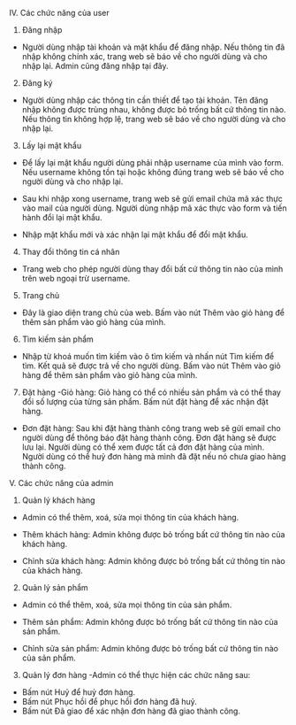 IV.	Các chức năng của user
1.	Đăng nhập
-	Người dùng nhập tài khoản và mật khẩu để đăng nhập. Nếu thông tin đã nhập không chính xác, trang web sẽ báo về cho người dùng và cho nhập lại. Admin cũng đăng nhập tại đây.
 
2.	Đăng ký
-	Người dùng nhập các thông tin cần thiết để tạo tài khoản. Tên đăng nhập không được trùng nhau, không được bỏ trống bất cứ thông tin nào. Nếu thông tin không hợp lệ, trang web sẽ báo về cho người dùng và cho nhập lại.
 
3.	Lấy lại mật khẩu
-	Để lấy lại mật khẩu người dùng phải nhập username của mình vào form. Nếu username không tồn tại hoặc không đúng trang web sẽ báo về cho người dùng và cho nhập lại.
 
-	Sau  khi nhập xong username, trang web sẽ gửi email chứa mã xác thực vào mail của người dùng. Người dùng nhập mã xác thực vào form và tiến hành đổi lại mật khẩu.
 
-	Nhập mật khẩu mới và xác nhận lại mật khẩu để đổi mật khẩu.
 
4.	Thay đổi thông tin cá nhân
-	Trang web cho phép người dùng thay đổi bất cứ thông tin nào của mình trên web ngoại trừ username.
 
5.	Trang chủ
-	Đây là giao diện trang chủ của web. Bấm vào nút Thêm vào giỏ hàng để thêm sản phẩm vào giỏ hàng của mình.
 
 
6.	Tìm kiếm sản phẩm
-	Nhập từ  khoá muốn tìm kiếm vào ô tìm kiếm và nhấn  nút Tìm kiếm để tìm. Kết quả sẽ được trả về cho người dùng. Bấm vào nút Thêm vào giỏ hàng để thêm sản phẩm vào giỏ hàng của mình.
 
7.	Đặt hàng
-Giỏ hàng: Giỏ hàng có thể có nhiều sản phẩm và có thể thay đổi số lượng của từng sản phẩm. Bấm nút đặt hàng để xác nhận đặt hàng.
 
-	Đơn đặt hàng: Sau khi đặt hàng thành công trang web sẽ gửi email cho người dùng để thông báo đặt hàng thành công. Đơn đặt hàng sẽ được lưu lại. Người dùng có thể xem được tất cả đơn đặt hàng của mình. Người dùng có thể huỷ đơn hàng mà mình đã đặt nếu nó chưa giao hàng thành công.
 
V.	Các chức năng của admin
1.	Quản lý khách hàng
-	Admin có thể thêm, xoá, sửa mọi thông tin của khách hàng.
 
-	Thêm khách hàng: Admin không được bỏ trống bất cứ thông tin nào của khách hàng.
 
-	Chỉnh sửa khách hàng: Admin không được bỏ trống bất cứ thông tin nào của khách hàng.
 
2.	Quản lý sản phẩm
-	Admin có thể thêm, xoá, sửa mọi thông tin của sản phẩm.
 
-	Thêm sản phẩm: Admin không được bỏ trống bất cứ thông tin nào của sản phẩm.
 
-	Chỉnh sửa sản phẩm: Admin không được bỏ trống bất cứ thông tin nào của sản phẩm.
 
 

3.	Quản lý đơn hàng
-Admin có thể thực hiện các chức năng sau:
+ Bấm nút Huỷ để huỷ đơn hàng.
+ Bấm nút Phục hồi để phục hồi đơn hàng đã huỷ.
+ Bấm nút Đã giao để xác nhận đơn hàng đã giao thành công.
 
